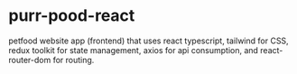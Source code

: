 # purr-pood-react
petfood website app (frontend) that uses react typescript, tailwind for CSS, redux toolkit for state management, axios for api consumption, and react-router-dom for routing.
